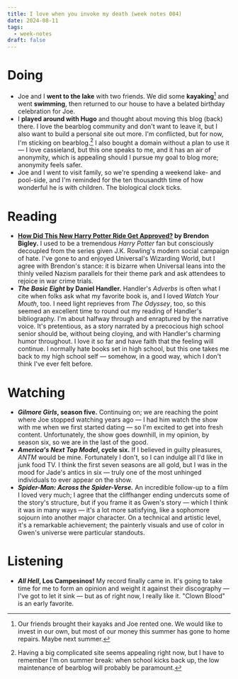 ```yaml
---
title: I love when you invoke my death (week notes 004)
date: 2024-08-11
tags:
  - week-notes
draft: false
---
```

# Doing
* Joe and I **went to the lake** with two friends. We did some **kayaking**[^1] and went **swimming**, then returned to our house to have a belated birthday celebration for Joe.
* I **played around with Hugo** and thought about moving this blog (back) there. I love the bearblog community and don't want to leave it, but I also want to build a personal site out more. I'm conflicted, but for now, I'm sticking on bearblog.[^2] I also bought a domain without a plan to use it — I love cassieland, but this one speaks to me, and it has an air of anonymity, which is appealing should I pursue my goal to blog more; anonymity feels safer.
* Joe and I went to visit family, so we're spending a weekend lake- and pool-side, and I'm reminded for the ten thousandth time of how wonderful he is with children. The biological clock ticks.
# Reading
* **[How Did This New Harry Potter Ride Get Approved?](https://wavelengths.online/posts/how-did-this-new-harry-potter-ride-get-approved) by Brendon Bigley.** I used to be a tremendous *Harry Potter* fan but consciously decoupled from the series given J.K. Rowling's modern social campaign of hate. I've gone to and enjoyed Universal's Wizarding World, but I agree with Brendon's stance: it is bizarre when Universal leans into the thinly veiled Nazism parallels for their theme park and ask attendees to rejoice in war crime trials.
* **_The Basic Eight_ by Daniel Handler.** Handler's _Adverbs_ is often what I cite when folks ask what my favorite book is, and I loved _Watch Your Mouth_, too. I need light reprieves from _The Odyssey_, too, so this seemed an excellent time to round out my reading of Handler's bibliography. I'm about halfway through and enraptured by the narrative voice. It's pretentious, as a story narrated by a precocious high school senior should be, without being cloying, and with Handler's charming humor throughout. I love it so far and have faith that the feeling will continue. I normally hate books set in high school, but this one takes me back to my high school self — somehow, in a good way, which I don't think I've ever felt before.
# Watching
* **_Gilmore Girls_, season five.** Continuing on; we are reaching the point where Joe stopped watching years ago — I had him watch the show with me when we first started dating — so I'm excited to get into fresh content. Unfortunately, the show goes downhill, in my opinion, by season six, so we are in the last of the good.
* **_America's Next Top Model_, cycle six.** If I believed in guilty pleasures, _ANTM_ would be mine. Fortunately I don't, so I can indulge all I'd like in junk food TV. I think the first seven seasons are all gold, but I was in the mood for Jade's antics in six — truly one of the most unhinged individuals to ever appear on the show.
* **_Spider-Man: Across the Spider-Verse._** An incredible follow-up to a film I loved very much; I agree that the cliffhanger ending undercuts some of the story's structure, but if you frame it as Gwen's story — which I think it was in many ways — it's a lot more satisfying, like a sophomore sojourn into another major character. On a technical and artistic level, it's a remarkable achievement; the painterly visuals and use of color in Gwen's universe were particular standouts.
# Listening
* **_All Hell_, Los Campesinos!** My record finally came in. It's going to take time for me to form an opinion and weight it against their discography — I've got to let it sink — but as of right now, I really like it. "Clown Blood" is an early favorite.

[^1]: Our friends brought their kayaks and Joe rented one. We would like to invest in our own, but most of our money this summer has gone to home repairs. Maybe next summer.
[^2]: Having a big complicated site seems appealing right now, but I have to remember I'm on summer break: when school kicks back up, the low maintenance of bearblog will probably be paramount.
